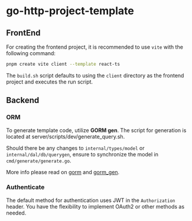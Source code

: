 # go-http-project-template

## FrontEnd

For creating the frontend project, it is recommended to use `vite` with the following command:

```bash
pnpm create vite client --template react-ts
```

The `build.sh` script defaults to using the `client` directory as the frontend project and executes the run script.

## Backend

### ORM

To generate template code, utilize **GORM gen**. The script for generation is located at server/scripts/dev/generate_query.sh.

Should there be any changes to `internal/types/model` or `internal/dal/db/querygen`, ensure to synchronize the model in `cmd/generate/generate.go`.

More info please read on [gorm](https://gorm.io/docs/) and [gorm_gen](https://gorm.io/gen/).

### Authenticate

The default method for authentication uses JWT in the `Authorization` header. You have the flexibility to implement OAuth2 or other methods as needed.
